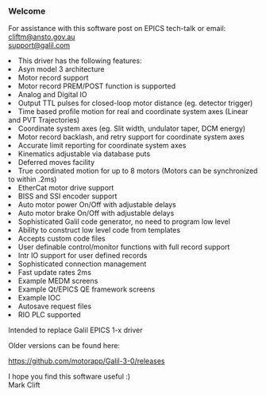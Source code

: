### Welcome

For assistance with this software post on EPICS tech-talk or email:  
cliftm@ansto.gov.au   
support@galil.com   

<li>This driver has the following features:  </li>

<li>Asyn model 3 architecture</li>
<li>Motor record support</li>
<li>Motor record PREM/POST function is supported</li>
<li>Analog and Digital IO</li>
<li>Output TTL pulses for closed-loop motor distance (eg. detector trigger)</li>
<li>Time based profile motion for real and coordinate system axes (Linear and PVT Trajectories)</li>
<li>Coordinate system axes (eg. Slit width, undulator taper, DCM energy)</li>
<li>Motor record backlash, and retry support for coordinate system axes</li>
<li>Accurate limit reporting for coordinate system axes</li>
<li>Kinematics adjustable via database puts</li>
<li>Deferred moves facility</li>
<li>True coordinated motion for up to 8 motors (Motors can be synchronized to within .2ms)</li>
<li>EtherCat motor drive support</li>
<li>BISS and SSI encoder support</li>
<li>Auto motor power On/Off with adjustable delays</li>
<li>Auto motor brake On/Off with adjustable delays</li>
<li>Sophisticated Galil code generator, no need to program low level</li>
<li>Ability to construct low level code from templates</li>
<li>Accepts custom code files</li>
<li>User definable control/monitor functions with full record support</li>
<li>Intr IO support for user defined records</li>
<li>Sophisticated connection management</li>
<li>Fast update rates 2ms</li>
<li>Example MEDM screens</li>
<li>Example Qt/EPICS QE framework screens</li>
<li>Example IOC</li>
<li>Autosave request files</li>
<li>RIO PLC supported</li>   

Intended to replace Galil EPICS 1-x driver

Older versions can be found here:   

https://github.com/motorapp/Galil-3-0/releases   

I hope you find this software useful :)  
Mark Clift   
